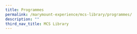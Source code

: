 ```yaml
---
title: Programmes
permalink: /marymount-experience/mcs-library/programmes/
description: ""
third_nav_title: MCS Library
---
```

